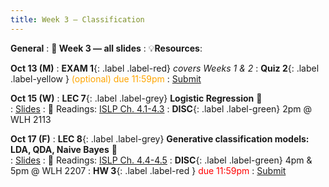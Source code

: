 ```yaml
---
title: Week 3 — Classification
---
```

**General**
: **🛝 Week 3 — all slides**
: 💡**Resources**:

**Oct 13 (M)**
: **EXAM 1**{: .label .label-red} *covers Weeks 1 & 2*
: **Quiz 2**{: .label .label-yellow } <font color="orange">(optional) due 11:59pm</font>
   : [Submit](https://canvas.ucsd.edu/courses/68350/quizzes/229752)

**Oct 15 (W)**
: **LEC 7**{: .label .label-grey} **Logistic Regression** 🎥  
    : [Slides](.)
: 📖 Readings: [ISLP Ch. 4.1-4.3](https://www.statlearning.com/)
: **DISC**{: .label .label-green} 2pm @ WLH 2113

**Oct 17 (F)**
: **LEC 8**{: .label .label-grey} **Generative classification models: LDA, QDA, Naive Bayes** 🎥  
    : [Slides](.)
: 📖 Readings: [ISLP Ch. 4.4-4.5](https://www.statlearning.com/)
: **DISC**{: .label .label-green} 4pm & 5pm @ WLH 2207
: **HW 3**{: .label .label-red } <font color="red">due 11:59pm</font>
    : [Submit](.)
